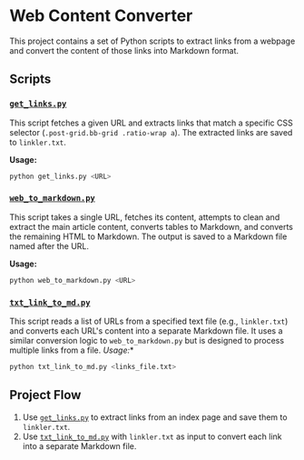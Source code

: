 # Web Content Converter

This project contains a set of Python scripts to extract links from a webpage and convert the content of those links into Markdown format.

## Scripts

### [`get_links.py`](get_links.py)

This script fetches a given URL and extracts links that match a specific CSS selector (`.post-grid.bb-grid .ratio-wrap a`). The extracted links are saved to `linkler.txt`.

**Usage:**

```bash
python get_links.py <URL>
```

### [`web_to_markdown.py`](web_to_markdown.py)

This script takes a single URL, fetches its content, attempts to clean and extract the main article content, converts tables to Markdown, and converts the remaining HTML to Markdown. The output is saved to a Markdown file named after the URL.

**Usage:**

```bash
python web_to_markdown.py <URL>
```

### [`txt_link_to_md.py`](txt_link_to_md.py)

This script reads a list of URLs from a specified text file (e.g., `linkler.txt`) and converts each URL's content into a separate Markdown file. It uses a similar conversion logic to `web_to_markdown.py` but is designed to process multiple links from a file.
*Usage:**

```bash
python txt_link_to_md.py <links_file.txt>
```

## Project Flow

1.  Use [`get_links.py`](get_links.py) to extract links from an index page and save them to `linkler.txt`.
2.  Use [`txt_link_to_md.py`](txt_link_to_md.py) with `linkler.txt` as input to convert each link into a separate Markdown file.
